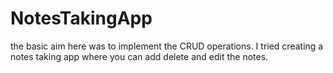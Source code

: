 # NotesTakingApp
the basic aim here was to implement the CRUD operations. I tried creating a notes taking app where you can add delete and edit the notes.
